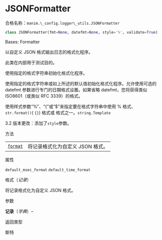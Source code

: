 # JSONFormatter 

合格名称：`manim.\_config.logger\_utils.JSONFormatter`

```py
class JSONFormatter(fmt=None, datefmt=None, style='%', validate=True)
```

Bases: Formatter

以自定义 JSON 格式输出日志的格式化程序。

此类在内部用于测试目的。

使用指定的格式字符串初始化格式化程序。

使用指定的格式字符串或如上所述的默认值初始化格式化程序。允许使用可选的 datefmt 参数进行专门的日期格式设置。如果省略 datefmt，您将获得类似 ISO8601（或类似 RFC 3339）的格式。

使用样式参数“%”、“{”或“$”来指定要在格式字符串中使用 % 格式、 `str.format()`( `{}`) 格式或 格式之一。`string.Template`

3.2 版本更改：添加了`style`参数。

方法

|||
|-|-|
[`format`]()|将记录格式化为自定义 JSON 格式。

属性

`default_msec_format`
`default_time_format`

格式（_记录_）

将记录格式化为自定义 JSON 格式。

参数

**记录**（_字典_）–

返回类型

斯特
